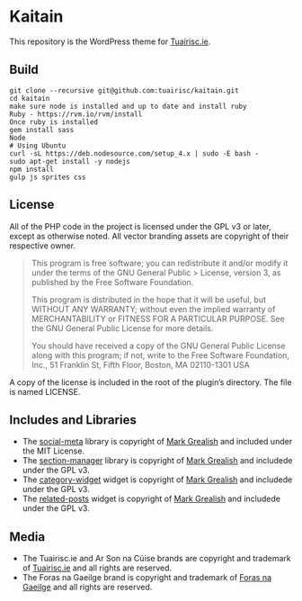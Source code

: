 # Kaitain
This repository is the WordPress theme for [Tuairisc.ie](http://www.tuairisc.ie).

## Build

    git clone --recursive git@github.com:tuairisc/kaitain.git
    cd kaitain
    make sure node is installed and up to date and install ruby
    Ruby - https://rvm.io/rvm/install
    Once ruby is installed
    gem install sass
    Node
    # Using Ubuntu
    curl -sL https://deb.nodesource.com/setup_4.x | sudo -E bash -
    sudo apt-get install -y nodejs
    npm install
    gulp js sprites css

## License
All of the PHP code in the project is licensed under the GPL v3 or later, except as otherwise noted. All vector branding assets are copyright of their respective owner.

> This program is free software; you can redistribute it and/or modify it under the terms of the GNU General Public > License, version 3, as published by the Free Software Foundation.
> 
>This program is distributed in the hope that it will be useful, but WITHOUT ANY WARRANTY; without even the implied warranty of MERCHANTABILITY or FITNESS FOR A PARTICULAR PURPOSE. See the GNU General Public License for more details.
> 
> You should have received a copy of the GNU General Public License along with this program; if not, write to the Free Software Foundation, Inc., 51 Franklin St, Fifth Floor, Boston, MA 02110-1301 USA

A copy of the license is included in the root of the plugin’s directory. The file is named LICENSE.

## Includes and Libraries
* The [social-meta](https://github.com/bhalash/social-meta) library is copyright of [Mark Grealish](https://www.bhalash.com) and included under the MIT License.
* The [section-manager](https://github.com/bhalash/section-manager) library is copyright of [Mark Grealish](https://www.bhalash.com) and includede under the GPL v3.
* The [category-widget](https://github.com/bhalash/category-widget) widget is copyright of [Mark Grealish](https://www.bhalash.com) and includede under the GPL v3.
* The [related-posts](https://github.com/bhalash/related-posts) widget is copyright of [Mark Grealish](https://www.bhalash.com) and includede under the GPL v3.

## Media
* The Tuairisc.ie and Ar Son na Cúise brands are copyright and trademark of [Tuairisc.ie](http://tuairisc.ie/) and all rights are reserved.
* The Foras na Gaeilge brand is copyright and trademark of [Foras na Gaeilge](http://www.gaeilge.ie/) and all rights are reserved.
